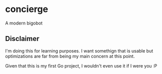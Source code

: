 # concierge
A modern bigobot


## Disclaimer

I'm doing this for learning purposes. I want somethign that is usable but optimizations are far from being my main concern at this point. 

Given that this is my first Go project, I wouldn't even use it if I were you :P
